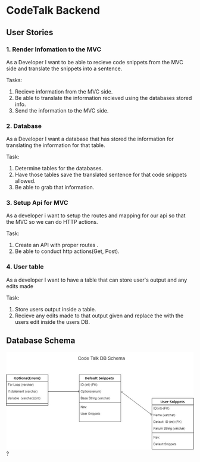 # CodeTalk Backend 

## User Stories 
### 1. Render Infomation to the MVC

  As a Developer I want to be able to recieve code snippets from the MVC side and 
  translate the snippets into a sentence.
  
  Tasks:
1. Recieve information from the MVC side. 
2. Be able to translate the information recieved using the databases stored info.
3. Send the information to the MVC side. 

### 2. Database

  As a Developer I want a database that has stored the information for translating the information for that table.

  Task:
  1. Determine tables for the databases. 
  2. Have those tables save the translated sentence for that code snippets allowed.
  3. Be able to grab that information.

### 3. Setup Api for MVC

As a developer i want to setup the routes and mapping for our api so that the MVC so we can do HTTP actions.

Task:
1. Create an API with proper routes .
2. Be able to conduct http actions(Get, Post).

### 4. User table 
As a developer I want to have a table that can store user's output and any edits made

Task:
1. Store users output inside a table.
2. Recieve any edits made to that output given and replace the with the users edit inside the users DB.


## Database Schema 
![screenshot](/Assets/CodeTalkDB.jpg)
?